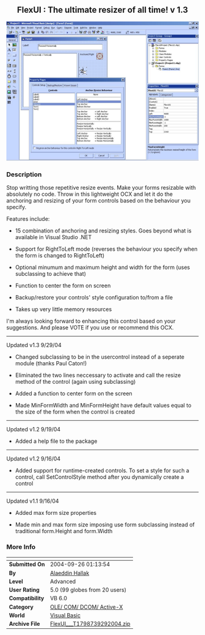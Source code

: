 ﻿<div align="center">

## FlexUI : The ultimate resizer of all time\! v 1\.3

<img src="PIC20049152133132995.JPG">
</div>

### Description

Stop writting those repetitive resize events. Make your forms resizable with absolutely no code. Throw in this lightweight OCX and let it do the anchoring and resizing of your form controls based on the behaviour you specify.

Features include:

* 15 combination of anchoring and resizing styles. Goes beyond what is available in Visual Studio .NET

* Support for RightToLeft mode (reverses the behaviour you specify when the form is changed to RightToLeft)

* Optional minumum and maximum height and width for the form (uses subclassing to achieve that)

* Function to center the form on screen

* Backup/restore your controls' style configuration to/from a file

* Takes up very little memory resources

I'm always looking forward to enhancing this control based on your suggestions. And please VOTE if you use or recommend this OCX.

----

Updated v1.3 9/29/04

* Changed subclassing to be in the usercontrol instead of a seperate module (thanks Paul Caton!)

* Eliminated the two lines neccessary to activate and call the resize method of the control (again using subclassing)

* Added a function to center form on the screen

* Made MinFormWidth and MinFormHeight have default values equal to the size of the form when the control is created

----

Updated v1.2 9/19/04

* Added a help file to the package

----

Updated v1.2 9/16/04

* Added support for runtime-created controls. To set a style for such a control, call SetControlStyle method after you dynamically create a control

----

Updated v1.1 9/16/04

* Added max form size properties

* Made min and max form size imposing use form subclassing instead of traditional form.Height and form.Width
 
### More Info
 


<span>             |<span>
---                |---
**Submitted On**   |2004-09-26 01:13:54
**By**             |[Alaeddin Hallak](https://github.com/Planet-Source-Code/PSCIndex/blob/master/ByAuthor/alaeddin-hallak.md)
**Level**          |Advanced
**User Rating**    |5.0 (99 globes from 20 users)
**Compatibility**  |VB 6\.0
**Category**       |[OLE/ COM/ DCOM/ Active\-X](https://github.com/Planet-Source-Code/PSCIndex/blob/master/ByCategory/ole-com-dcom-active-x__1-29.md)
**World**          |[Visual Basic](https://github.com/Planet-Source-Code/PSCIndex/blob/master/ByWorld/visual-basic.md)
**Archive File**   |[FlexUI\_\_\_T1798739292004\.zip](https://github.com/Planet-Source-Code/alaeddin-hallak-flexui-the-ultimate-resizer-of-all-time-v-1-3__1-56199/archive/master.zip)








